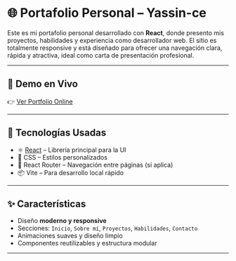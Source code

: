 # 🌐 Portafolio Personal – Yassin-ce

Este es mi portafolio personal desarrollado con **React**, donde presento mis proyectos, habilidades y experiencia como desarrollador web. El sitio es totalmente responsive y está diseñado para ofrecer una navegación clara, rápida y atractiva, ideal como carta de presentación profesional.

---

## 🔗 Demo en Vivo

👉 [Ver Portfolio Online](https://yassince.github.io/PortFolio/)

---

## 🧰 Tecnologías Usadas

- ⚛️ [React](https://reactjs.org/) – Librería principal para la UI
- 🧼 CSS – Estilos personalizados
- 🔀 React Router – Navegación entre páginas (si aplica)
- 📦 Vite – Para desarrollo local rápido

---

## ✨ Características

- Diseño **moderno y responsive**
- Secciones: `Inicio`, `Sobre mí`, `Proyectos`, `Habilidades`, `Contacto`
- Animaciones suaves y diseño limpio
- Componentes reutilizables y estructura modular

---

